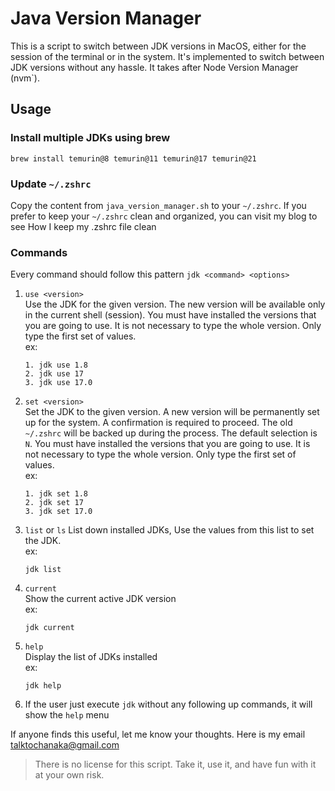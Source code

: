 # Java Version Manager
This is a script to switch between JDK versions in MacOS, either for the session of the terminal or in the system. It's implemented to switch between JDK versions without any hassle. It takes after Node Version Manager (nvm`).
## Usage
### Install multiple JDKs using brew
`brew install temurin@8 temurin@11 temurin@17 temurin@21`

### Update `~/.zshrc`
Copy the content from `java_version_manager.sh` to your `~/.zshrc`. If you prefer to keep your `~/.zshrc` clean and organized, you can visit my blog to see How I keep my .zshrc file clean

### Commands
Every command should follow this pattern `jdk <command> <options>`
1. `use <version>`  
   Use the JDK for the given version. The new version will be available only in the current shell (session). You must have installed the versions that you are going to use. It is not necessary to type the whole 
   version. Only type the first set of values.   
      ex: 
      ```
      1. jdk use 1.8
      2. jdk use 17
      3. jdk use 17.0
      ```
2. `set <version>`  
   Set the JDK to the given version. A new version will be permanently set up for the system. A confirmation is required to proceed. The old `~/.zshrc` will be backed up during the process. The default selection is `N`.
   You must have installed the versions that you are going to use. It is not necessary to type the whole version. Only type the first set of values.   
      ex: 
      ```
      1. jdk set 1.8
      2. jdk set 17
      3. jdk set 17.0
      ```
4. `list` or `ls` 
   List down installed JDKs, Use the values from this list to set the JDK.    
   ex:
      ```
      jdk list
      ```
5. `current`  
   Show the current active JDK version   
   ex:
      ```
      jdk current
      ```
6. `help`  
   Display the list of JDKs installed   
   ex:
      ```
      jdk help
      ```
7. If the user just execute `jdk` without any following up commands, it will show the `help` menu

If anyone finds this useful, let me know your thoughts. Here is my email talktochanaka@gmail.com

> There is no license for this script. Take it, use it, and have fun with it at your own risk.
